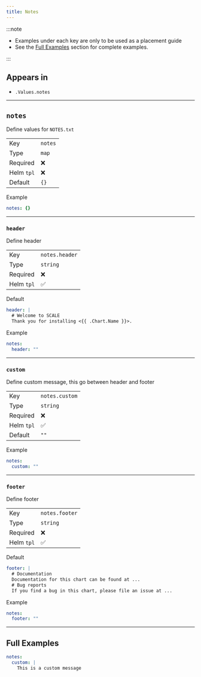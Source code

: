 ```yaml
---
title: Notes
---
```


:::note

- Examples under each key are only to be used as a placement guide
- See the [Full Examples](/general/common/notes#full-examples) section for complete examples.

:::

## Appears in

- `.Values.notes`

---

## `notes`

Define values for `NOTES.txt`

|            |         |
| ---------- | ------- |
| Key        | `notes` |
| Type       | `map`   |
| Required   | ❌      |
| Helm `tpl` | ❌      |
| Default    | `{}`    |

Example

```yaml
notes: {}
```

---

### `header`

Define header

|            |                |
| ---------- | -------------- |
| Key        | `notes.header` |
| Type       | `string`       |
| Required   | ❌             |
| Helm `tpl` | ✅             |

Default

```yaml
header: |
  # Welcome to SCALE
  Thank you for installing <{{ .Chart.Name }}>.
```

Example

```yaml
notes:
  header: ""
```

---

### `custom`

Define custom message, this go between header and footer

|            |                |
| ---------- | -------------- |
| Key        | `notes.custom` |
| Type       | `string`       |
| Required   | ❌             |
| Helm `tpl` | ✅             |
| Default    | `""`           |

Example

```yaml
notes:
  custom: ""
```

---

### `footer`

Define footer

|            |                |
| ---------- | -------------- |
| Key        | `notes.footer` |
| Type       | `string`       |
| Required   | ❌             |
| Helm `tpl` | ✅             |

Default

```yaml
footer: |
  # Documentation
  Documentation for this chart can be found at ...
  # Bug reports
  If you find a bug in this chart, please file an issue at ...
```

Example

```yaml
notes:
  footer: ""
```

---

## Full Examples

```yaml
notes:
  custom: |
    This is a custom message
```
